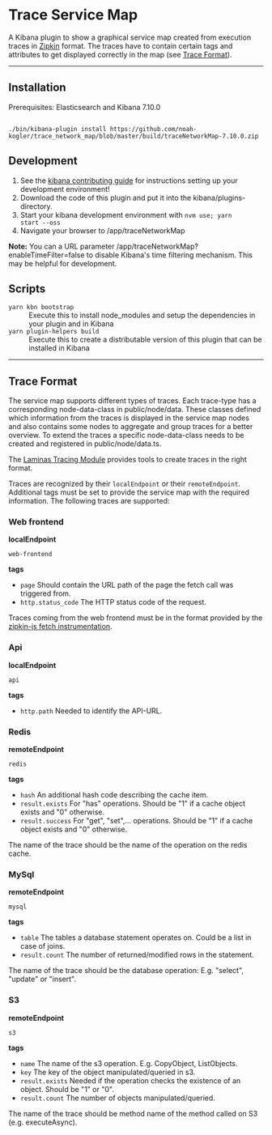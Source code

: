 # Trace Service Map

A Kibana plugin to show a graphical service map created from execution traces in [Zipkin](https://zipkin.io/) format.
The traces have to contain certain tags and attributes to get displayed correctly in the map (see [Trace Format](#trace-format)).

---

## Installation

Prerequisites: Elasticsearch and Kibana 7.10.0

<code>
./bin/kibana-plugin install https://github.com/noah-kogler/trace_network_map/blob/master/build/traceNetworkMap-7.10.0.zip
</code>

## Development

1. See the [kibana contributing guide](https://github.com/elastic/kibana/blob/master/CONTRIBUTING.md) for instructions setting up your development environment!
2. Download the code of this plugin and put it into the kibana/plugins-directory. 
3. Start your kibana development environment with <code>nvm use; yarn start --oss</code>
4. Navigate your browser to <KIBANA-URL>/app/traceNetworkMap

__Note:__ You can a URL parameter <KIBANA-URL>/app/traceNetworkMap?enableTimeFilter=false to disable Kibana's time filtering mechanism.
This may be helpful for development.

## Scripts

<dl>
  <dt><code>yarn kbn bootstrap</code></dt>
  <dd>Execute this to install node_modules and setup the dependencies in your plugin and in Kibana</dd>

  <dt><code>yarn plugin-helpers build</code></dt>
  <dd>Execute this to create a distributable version of this plugin that can be installed in Kibana</dd>
</dl>

---

## Trace Format

The service map supports different types of traces. Each trace-type has a corresponding node-data-class in public/node/data.
These classes defined which information from the traces is displayed in the service map nodes and also contains some
nodes to aggregate and group traces for a better overview. To extend the traces a specific node-data-class needs to be 
created and registered in public/node/data.ts.

The [Laminas Tracing Module](https://github.com/noah-kogler/laminas_tracing_module) provides tools to create traces in the right format.

Traces are recognized by their <code>localEndpoint</code> or their <code>remoteEndpoint</code>. Additional tags must
be set to provide the service map with the required information.
The following traces are supported:

### Web frontend

__localEndpoint__

<code>web-frontend</code>

__tags__
* <code>page</code> Should contain the URL path of the page the fetch call was triggered from.
* <code>http.status_code</code> The HTTP status code of the request.

Traces coming from the web frontend must be in the format provided by the [zipkin-js fetch instrumentation](https://github.com/openzipkin/zipkin-js/tree/master/packages/zipkin-instrumentation-fetch).

### Api

__localEndpoint__

<code>api</code>

__tags__
* <code>http.path</code> Needed to identify the API-URL.

### Redis

__remoteEndpoint__

<code>redis</code>

__tags__
* <code>hash</code> An additional hash code describing the cache item.
* <code>result.exists</code> For "has" operations. Should be "1" if a cache object exists and "0" otherwise.
* <code>result.success</code> For "get", "set",... operations. Should be "1" if a cache object exists and "0" otherwise.

The name of the trace should be the name of the operation on the redis cache.

### MySql

__remoteEndpoint__

<code>mysql</code>

__tags__
* <code>table</code> The tables a database statement operates on. Could be a list in case of joins.
* <code>result.count</code> The number of returned/modified rows in the statement.

The name of the trace should be the database operation: E.g. "select", "update" or "insert".

### S3

__remoteEndpoint__

<code>s3</code>

__tags__
* <code>name</code> The name of the s3 operation. E.g. CopyObject, ListObjects.
* <code>key</code> The key of the object manipulated/queried in s3.
* <code>result.exists</code> Needed if the operation checks the existence of an object. Should be "1" or "0".
* <code>result.count</code> The number of objects manipulated/queried.

The name of the trace should be method name of the method called on S3 (e.g. executeAsync).